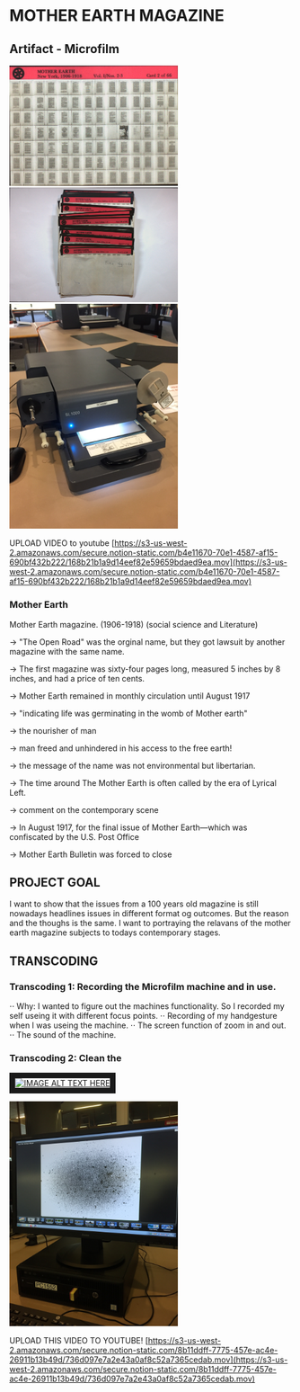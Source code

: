 # MOTHER EARTH MAGAZINE

## Artifact - Microfilm

<img src="Mother%20Earth%20Magazine/microfilmpictures2__Side_12.jpg" width="300">
<img src="Mother%20Earth%20Magazine/Microfilmpictures__Side_5.jpg" width="300">
<img src="Mother%20Earth%20Magazine/IMG_1288.jpg" width="300">

UPLOAD VIDEO to youtube
[https://s3-us-west-2.amazonaws.com/secure.notion-static.com/b4e11670-70e1-4587-af15-690bf432b222/168b21b1a9d14eef82e59659bdaed9ea.mov](https://s3-us-west-2.amazonaws.com/secure.notion-static.com/b4e11670-70e1-4587-af15-690bf432b222/168b21b1a9d14eef82e59659bdaed9ea.mov)

### Mother Earth 

Mother Earth magazine. (1906-1918) (social science and Literature)

→ "The Open Road" was the orginal name, but they got lawsuit by another magazine with the same name. 

→ The first magazine was sixty-four pages long, measured 5 inches by 8 inches, and had a price of ten cents.

→ Mother Earth remained in monthly circulation until August 1917

→ "indicating life was germinating in the womb of Mother earth"

→ the nourisher of man

→ man freed and unhindered in his access to the free earth!

→ the message of the name was not environmental but libertarian.

→ The time around The Mother Earth is often called by the era of Lyrical Left.

→ comment on the contemporary scene

→ In August 1917, for the final issue of Mother Earth—which was confiscated
by the U.S. Post Office

→ Mother Earth Bulletin was forced to close

## PROJECT GOAL

I want to show that the issues from a 100 years old magazine is still nowadays headlines issues in different format og outcomes. But the reason and the thoughs is the same. I want to portraying the relavans of the mother earth magazine subjects to todays contemporary stages. 


## TRANSCODING

### Transcoding 1: Recording the Microfilm machine and in use. 
  
  ⋅⋅ Why: I wanted to figure out the machines functionality. So I recorded my self useing it with different focus points. 
  ⋅⋅ Recording of my handgesture when I was useing the machine. 
  ⋅⋅ The screen function of zoom in and out. 
  ⋅⋅ The sound of the machine.

 

### Transcoding 2: Clean the 




<a href="http://www.youtube.com/watch?feature=player_embedded&v=A6jYDI_QiCk
" target="_blank"><img src="http://img.youtube.com/vi/A6jYDI_QiCk/0.jpg" 
alt="IMAGE ALT TEXT HERE" width="240" height="180" border="10" /></a>




<img src="Mother%20Earth%20Magazine/IMG_1289.jpg" width="300">


UPLOAD THIS VIDEO TO YOUTUBE!
[https://s3-us-west-2.amazonaws.com/secure.notion-static.com/8b11ddff-7775-457e-ac4e-26911b13b49d/736d097e7a2e43a0af8c52a7365cedab.mov](https://s3-us-west-2.amazonaws.com/secure.notion-static.com/8b11ddff-7775-457e-ac4e-26911b13b49d/736d097e7a2e43a0af8c52a7365cedab.mov)


